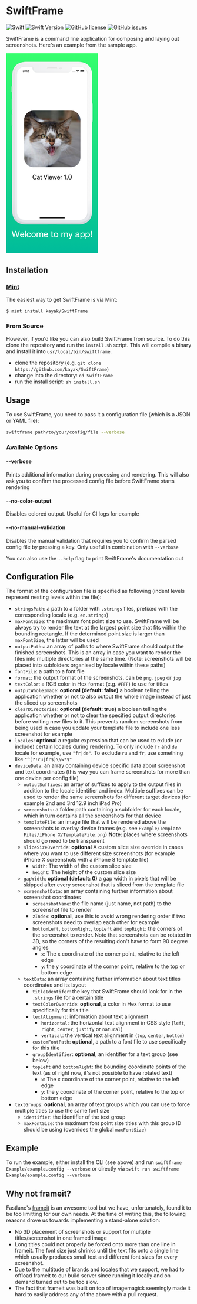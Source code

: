 # SwiftFrame

![Swift](https://github.com/kayak/SwiftFrame/workflows/Swift/badge.svg) ![Swift Version](https://img.shields.io/badge/swift-5.4-orange.svg) [![GitHub license](https://img.shields.io/github/license/kayak/SwiftFrame)](https://github.com/kayak/SwiftFrame/blob/master/LICENSE) [![GitHub issues](https://img.shields.io/github/issues/kayak/SwiftFrame)](https://github.com/kayak/SwiftFrame/issues)

SwiftFrame is a command line application for composing and laying out screenshots. Here's an example from the sample app.

<img src="Example/ExampleScreenshot.png" alt="Framed Screenshot" width="250">

## Installation

### [Mint](https://github.com/yonaskolb/mint)

The easiest way to get SwiftFrame is via Mint:

```
$ mint install kayak/SwiftFrame
```

### From Source

However, if you'd like you can also build SwiftFrame from source. To do this clone the repository and run the `install.sh` script. This will compile a binary and install it into `usr/local/bin/swiftframe`.

-   clone the repository (e.g. `git clone https://github.com/kayak/SwiftFrame`)
-   change into the directory: `cd SwiftFrame`
-   run the install script: `sh install.sh`

## Usage

To use SwiftFrame, you need to pass it a configuration file (which is a JSON or YAML file):

```bash
swiftframe path/to/your/config/file --verbose
```

### Available Options

#### --verbose

Prints additional information during processing and rendering. This will also ask you to confirm the processed config file before SwiftFrame starts rendering

#### --no-color-output

Disables colored output. Useful for CI logs for example

#### --no-manual-validation

Disables the manual validation that requires you to confirm the parsed config file by pressing a key. Only useful in combination with `--verbose`

You can also use the `--help` flag to print SwiftFrame's documentation out

## Configuration File

The format of the configuration file is specified as following (indent levels represent nesting levels within the file):

-   `stringsPath`: a path to a folder with `.strings` files, prefixed with the corresponding locale (e.g. `en.strings`)
-   `maxFontSize`: the maximum font point size to use. SwiftFrame will be always try to render the text at the largest point size that fits within the bounding rectangle. If the determined point size is larger than `maxFontSize`, the latter will be used
-   `outputPaths`: an array of paths to where SwiftFrame should output the finished screenshots. This is an array in case you want to render the files into multiple directories at the same time. (Note: screenshots will be placed into subfolders organised by locale within these paths)
-   `fontFile`: a path to a font file
-   `format`: the output format of the screenshots, can be `png`, `jpeg` or `jpg`
-   `textColor`: a RGB color in Hex format (e.g. `#FFF`) to use for titles
-   `outputWholeImage`: **optional (default: false)** a boolean telling the application whether or not to also output the whole image instead of just the sliced up screenshots
-   `clearDirectories`: **optional (default: true)** a boolean telling the application whether or not to clear the specified output directories before writing new files to it. This prevents random screenshots from being used in case you update your template file to include one less screenshot for example
-   `locales`: **optional** a regular expression that can be used to exlude (or include) certain locales during rendering. To only include `fr` and `de` locale for example, use `"fr|de"`. To exclude `ru` and `fr`, use something like `"^(?!ru|fr$)\\w*$"`
-   `deviceData`: an array containing device specific data about screenshot and text coordinates (this way you can frame screenshots for more than one device per config file)
    -   `outputSuffixes`: an array of suffixes to apply to the output files in addition to the locale identifier and index. Multiple suffixes can be used to render the same screenshots for different target devices (for example 2nd and 3rd 12.9 inch iPad Pro)
    -   `screenshots`: a folder path containing a subfolder for each locale, which in turn contains all the screenshots for that device
    -   `templateFile`: an image file that will be rendered above the screenshots to overlay device frames (e.g. see `Example/Template Files/iPhone X/TemplateFile.png`) **Note:** places where screenshots should go need to be transparent
    -   `sliceSizeOverride`: **optional** A custom slice size override in cases where you want to use different size screenshots (for example iPhone X screenshots with a iPhone 8 template file)
        -   `width`: The width of the custom slice size
        -   `height`: The height of the custom slice size
    -   `gapWidth`: **optional (default: 0)** a gap width in pixels that will be skipped after every screenshot that is sliced from the template file
    -   `screenshotData`: an array containing further information about screenshot coordinates
        -   `screenshotName`: the file name (just name, not path) to the screenshot file to render
        -   `zIndex`: **optional**, use this to avoid wrong rendering order if two screenshots need to overlap each other for example
        -   `bottomLeft`, `bottomRight`, `topLeft` and `topRight`: the corners of the screenshot to render. Note that screenshots can be rotated in 3D, so the corners of the resulting don't have to form 90 degree angles
            -   `x`: The x coordinate of the corner point, relative to the left edge
            -   `y`: the y coordinate of the corner point, relative to the top or bottom edge
    -   `textData`: an array containing further information about text titles coordinates and its layout
        -   `titleIdentifer`: the key that SwiftFrame should look for in the `.strings` file for a certain title
        -   `textColorOverride`: **optional**, a color in Hex format to use specifically for this title
        -   `textAlignment`: information about text alignment
            -   `horizontal`: the horizontal text alignment in CSS style (`left`, `right`, `center`, `justify` or `natural`)
            -   `vertical`: the vertical text alignment in (`top`, `center`, `bottom`)
        -   `customFontPath`: **optional**, a path to a font file to use specifically for this title
        -   `groupIdentifier`: **optional**, an identifier for a text group (see below)
        -   `topLeft` and `bottomRight`: the bounding coordinate points of the text (as of right now, it's not possible to have rotated text)
            -   `x`: The x coordinate of the corner point, relative to the left edge
            -   `y`: the y coordinate of the corner point, relative to the top or bottom edge
-   `textGroups`: **optional**, an array of text groups which you can use to force multiple titles to use the same font size
    -   `identifier`: the identifier of the text group
    -   `maxFontSize`: the maximum font point size titles with this group ID should be using (overrides the global `maxFontSize`)

## Example

To run the example, either install the CLI (see above) and run `swiftframe Example/example.config --verbose` or directly via `swift run swiftframe Example/example.config --verbose`

## Why not frameit?

Fastlane's [frameit](https://github.com/fastlane/fastlane/tree/master/frameit) is an awesome tool but we have, unfortunately, found it to be too limitting for our own needs. At the time of writing this, the following reasons drove us towards implementing a stand-alone solution:

-   No 3D placement of screenshots or support for multiple titles/screenshot in one framed image
-   Long titles could not properly be forced onto more than one line in frameit. The font size just shrinks until the text fits onto a single line which usually produces small text and different font sizes for every screenshot.
-   Due to the multitude of brands and locales that we support, we had to offload frameit to our build server since running it locally and on demand turned out to be too slow.
-   The fact that frameit was built on top of imagemagick seemingly made it hard to easily address any of the above with a pull request.
